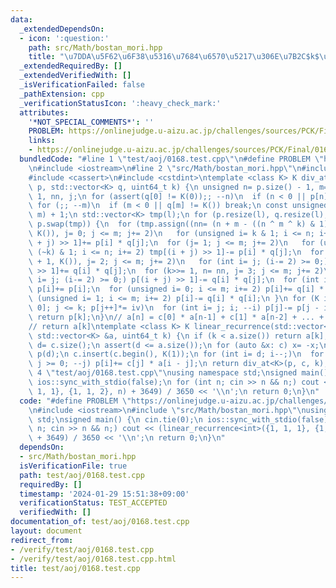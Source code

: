 ```yaml
---
data:
  _extendedDependsOn:
  - icon: ':question:'
    path: src/Math/bostan_mori.hpp
    title: "\u7DDA\u5F62\u6F38\u5316\u7684\u6570\u5217\u306E\u7B2C$k$\u9805"
  _extendedRequiredBy: []
  _extendedVerifiedWith: []
  _isVerificationFailed: false
  _pathExtension: cpp
  _verificationStatusIcon: ':heavy_check_mark:'
  attributes:
    '*NOT_SPECIAL_COMMENTS*': ''
    PROBLEM: https://onlinejudge.u-aizu.ac.jp/challenges/sources/PCK/Final/0168
    links:
    - https://onlinejudge.u-aizu.ac.jp/challenges/sources/PCK/Final/0168
  bundledCode: "#line 1 \"test/aoj/0168.test.cpp\"\n#define PROBLEM \"https://onlinejudge.u-aizu.ac.jp/challenges/sources/PCK/Final/0168\"\
    \n#include <iostream>\n#line 2 \"src/Math/bostan_mori.hpp\"\n#include <vector>\n\
    #include <cassert>\n#include <cstdint>\ntemplate <class K> K div_at(std::vector<K>\
    \ p, std::vector<K> q, uint64_t k) {\n unsigned n= p.size() - 1, m= q.size() -\
    \ 1, nn, j;\n for (assert(q[0] != K(0));; --n)\n  if (n < 0 || p[n] != K()) break;\n\
    \ for (;; --m)\n  if (m < 0 || q[m] != K()) break;\n const unsigned l= std::max(n,\
    \ m) + 1;\n std::vector<K> tmp(l);\n for (p.resize(l), q.resize(l); k > m; q.swap(p),\
    \ p.swap(tmp)) {\n  for (tmp.assign((nn= (n + m - ((n ^ m ^ k) & 1)) >> 1) + 1,\
    \ K()), j= 0; j <= m; j+= 2)\n   for (unsigned i= k & 1; i <= n; i+= 2) tmp[(i\
    \ + j) >> 1]+= p[i] * q[j];\n  for (j= 1; j <= m; j+= 2)\n   for (unsigned i=\
    \ (~k) & 1; i <= n; i+= 2) tmp[(i + j) >> 1]-= p[i] * q[j];\n  for (p.assign(m\
    \ + 1, K()), j= 2; j <= m; j+= 2)\n   for (int i= j; (i-= 2) >= 0;) p[(i + j)\
    \ >> 1]+= q[i] * q[j];\n  for (k>>= 1, n= nn, j= 3; j <= m; j+= 2)\n   for (int\
    \ i= j; (i-= 2) >= 0;) p[(i + j) >> 1]-= q[i] * q[j];\n  for (int i= m + 1; i--;)\
    \ p[i]+= p[i];\n  for (unsigned i= 0; i <= m; i+= 2) p[i]+= q[i] * q[i];\n  for\
    \ (unsigned i= 1; i <= m; i+= 2) p[i]-= q[i] * q[i];\n }\n for (K iv= K(1) / q[j=\
    \ 0]; j <= k; p[j++]*= iv)\n  for (int i= j; i; --i) p[j]-= p[j - i] * q[i];\n\
    \ return p[k];\n}\n// a[n] = c[0] * a[n-1] + c[1] * a[n-2] + ... + c[d-1] * a[n-d]\n\
    // return a[k]\ntemplate <class K> K linear_recurrence(std::vector<K> c, const\
    \ std::vector<K> &a, uint64_t k) {\n if (k < a.size()) return a[k];\n const size_t\
    \ d= c.size();\n assert(d <= a.size());\n for (auto &x: c) x= -x;\n std::vector<K>\
    \ p(d);\n c.insert(c.begin(), K(1));\n for (int i= d; i--;)\n  for (int j= i;\
    \ j >= 0; --j) p[i]+= c[j] * a[i - j];\n return div_at<K>(p, c, k);\n}\n#line\
    \ 4 \"test/aoj/0168.test.cpp\"\nusing namespace std;\nsigned main() {\n cin.tie(0);\n\
    \ ios::sync_with_stdio(false);\n for (int n; cin >> n && n;) cout << (linear_recurrence<int>({1,\
    \ 1, 1}, {1, 1, 2}, n) + 3649) / 3650 << '\\n';\n return 0;\n}\n"
  code: "#define PROBLEM \"https://onlinejudge.u-aizu.ac.jp/challenges/sources/PCK/Final/0168\"\
    \n#include <iostream>\n#include \"src/Math/bostan_mori.hpp\"\nusing namespace\
    \ std;\nsigned main() {\n cin.tie(0);\n ios::sync_with_stdio(false);\n for (int\
    \ n; cin >> n && n;) cout << (linear_recurrence<int>({1, 1, 1}, {1, 1, 2}, n)\
    \ + 3649) / 3650 << '\\n';\n return 0;\n}\n"
  dependsOn:
  - src/Math/bostan_mori.hpp
  isVerificationFile: true
  path: test/aoj/0168.test.cpp
  requiredBy: []
  timestamp: '2024-01-29 15:51:38+09:00'
  verificationStatus: TEST_ACCEPTED
  verifiedWith: []
documentation_of: test/aoj/0168.test.cpp
layout: document
redirect_from:
- /verify/test/aoj/0168.test.cpp
- /verify/test/aoj/0168.test.cpp.html
title: test/aoj/0168.test.cpp
---
```

